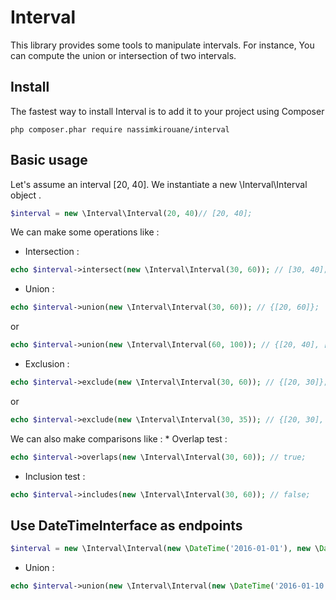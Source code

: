 Interval
======

This library provides some tools to manipulate intervals. For instance, You can compute the union or intersection of two intervals. 


Install
------

The fastest way to install Interval is to add it to your project using Composer

`php composer.phar require nassimkirouane/interval`

Basic usage
---------

Let's assume an interval [20, 40].
We instantiate a new \Interval\Interval object .

```php
$interval = new \Interval\Interval(20, 40)// [20, 40];
```


We can make some operations like : 
* Intersection : 

```php
echo $interval->intersect(new \Interval\Interval(30, 60)); // [30, 40];
```

* Union : 

```php
echo $interval->union(new \Interval\Interval(30, 60)); // {[20, 60]};
```

or

```php
echo $interval->union(new \Interval\Interval(60, 100)); // {[20, 40], [60, 100]};
```

* Exclusion : 

```php
echo $interval->exclude(new \Interval\Interval(30, 60)); // {[20, 30]};
```

or

```php
echo $interval->exclude(new \Interval\Interval(30, 35)); // {[20, 30], [35, 40]};
```

We can also make comparisons like : * Overlap test : 

```php
echo $interval->overlaps(new \Interval\Interval(30, 60)); // true;
```

* Inclusion test : 

```php
echo $interval->includes(new \Interval\Interval(30, 60)); // false;
```
Use DateTimeInterface as endpoints
---------

```php
$interval = new \Interval\Interval(new \DateTime('2016-01-01'), new \DateTime('2016-01-10'))// [2016-01-01T00:00:00+01:00, 2016-01-10T00:00:00+01:00];
```

* Union : 

```php
echo $interval->union(new \Interval\Interval(new \DateTime('2016-01-10'), new \DateTime('2016-01-15'))); // {[2016-01-01T00:00:00+01:00, 2016-01-15T00:00:00+01:00]};
```
